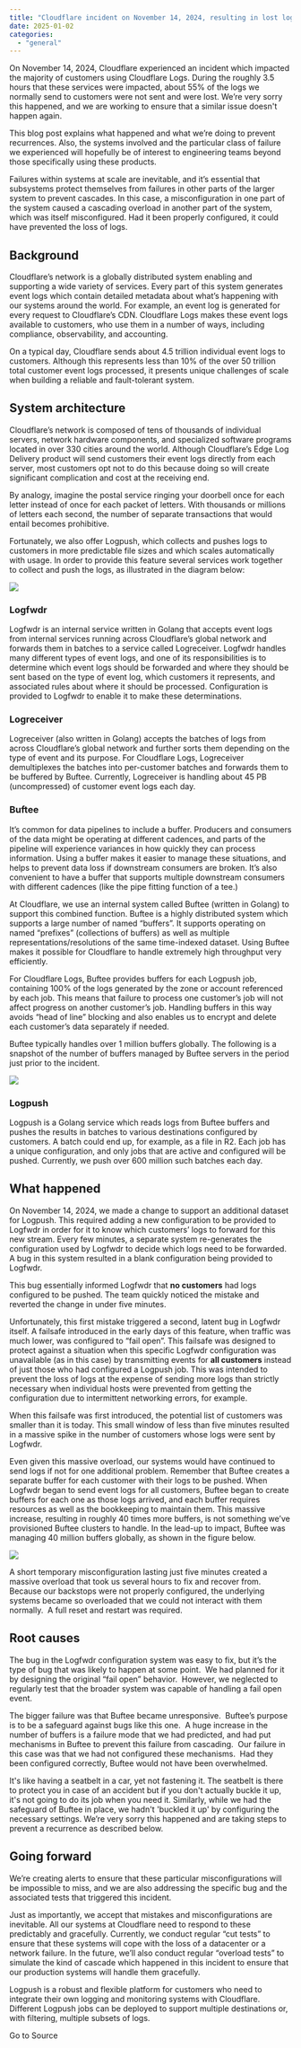```yaml
---
title: "Cloudflare incident on November 14, 2024, resulting in lost logs"
date: 2025-01-02
categories: 
  - "general"
---
```


On November 14, 2024, Cloudflare experienced an incident which impacted the majority of customers using Cloudflare Logs. During the roughly 3.5 hours that these services were impacted, about 55% of the logs we normally send to customers were not sent and were lost. We’re very sorry this happened, and we are working to ensure that a similar issue doesn't happen again.

This blog post explains what happened and what we’re doing to prevent recurrences. Also, the systems involved and the particular class of failure we experienced will hopefully be of interest to engineering teams beyond those specifically using these products.

Failures within systems at scale are inevitable, and it’s essential that subsystems protect themselves from failures in other parts of the larger system to prevent cascades. In this case, a misconfiguration in one part of the system caused a cascading overload in another part of the system, which was itself misconfigured. Had it been properly configured, it could have prevented the loss of logs.

## Background

Cloudflare’s network is a globally distributed system enabling and supporting a wide variety of services. Every part of this system generates event logs which contain detailed metadata about what’s happening with our systems around the world. For example, an event log is generated for every request to Cloudflare’s CDN. Cloudflare Logs makes these event logs available to customers, who use them in a number of ways, including compliance, observability, and accounting.

On a typical day, Cloudflare sends about 4.5 trillion individual event logs to customers. Although this represents less than 10% of the over 50 trillion total customer event logs processed, it presents unique challenges of scale when building a reliable and fault-tolerant system.

## System architecture

Cloudflare’s network is composed of tens of thousands of individual servers, network hardware components, and specialized software programs located in over 330 cities around the world. Although Cloudflare’s Edge Log Delivery product will send customers their event logs directly from each server, most customers opt not to do this because doing so will create significant complication and cost at the receiving end.

By analogy, imagine the postal service ringing your doorbell once for each letter instead of once for each packet of letters. With thousands or millions of letters each second, the number of separate transactions that would entail becomes prohibitive.

Fortunately, we also offer Logpush, which collects and pushes logs to customers in more predictable file sizes and which scales automatically with usage. In order to provide this feature several services work together to collect and push the logs, as illustrated in the diagram below:

![](https://cf-assets.www.cloudflare.com/zkvhlag99gkb/6pRdzUUrMbwG3AWsPncB3w/75146d1e379ccb126d8cd0210a6c12b8/image2.png)

### Logfwdr

Logfwdr is an internal service written in Golang that accepts event logs from internal services running across Cloudflare’s global network and forwards them in batches to a service called Logreceiver. Logfwdr handles many different types of event logs, and one of its responsibilities is to determine which event logs should be forwarded and where they should be sent based on the type of event log, which customers it represents, and associated rules about where it should be processed. Configuration is provided to Logfwdr to enable it to make these determinations.

### Logreceiver

Logreceiver (also written in Golang) accepts the batches of logs from across Cloudflare’s global network and further sorts them depending on the type of event and its purpose. For Cloudflare Logs, Logreceiver demultiplexes the batches into per-customer batches and forwards them to be buffered by Buftee. Currently, Logreceiver is handling about 45 PB (uncompressed) of customer event logs each day.

### Buftee

It’s common for data pipelines to include a buffer. Producers and consumers of the data might be operating at different cadences, and parts of the pipeline will experience variances in how quickly they can process information. Using a buffer makes it easier to manage these situations, and helps to prevent data loss if downstream consumers are broken. It’s also convenient to have a buffer that supports multiple downstream consumers with different cadences (like the pipe fitting function of a tee.)

At Cloudflare, we use an internal system called Buftee (written in Golang) to support this combined function. Buftee is a highly distributed system which supports a large number of named “buffers”. It supports operating on named “prefixes” (collections of buffers) as well as multiple representations/resolutions of the same time-indexed dataset. Using Buftee makes it possible for Cloudflare to handle extremely high throughput very efficiently.

For Cloudflare Logs, Buftee provides buffers for each Logpush job, containing 100% of the logs generated by the zone or account referenced by each job. This means that failure to process one customer’s job will not affect progress on another customer’s job. Handling buffers in this way avoids “head of line” blocking and also enables us to encrypt and delete each customer’s data separately if needed.

Buftee typically handles over 1 million buffers globally. The following is a snapshot of the number of buffers managed by Buftee servers in the period just prior to the incident.

![](https://cf-assets.www.cloudflare.com/zkvhlag99gkb/5g4Ev1CX8pGqtpNUY3vZOo/50d8dfa7a1e9c492a537e4822d801625/image5.png)

### Logpush

Logpush is a Golang service which reads logs from Buftee buffers and pushes the results in batches to various destinations configured by customers. A batch could end up, for example, as a file in R2. Each job has a unique configuration, and only jobs that are active and configured will be pushed. Currently, we push over 600 million such batches each day.

## What happened

On November 14, 2024, we made a change to support an additional dataset for Logpush. This required adding a new configuration to be provided to Logfwdr in order for it to know which customers’ logs to forward for this new stream. Every few minutes, a separate system re-generates the configuration used by Logfwdr to decide which logs need to be forwarded. A bug in this system resulted in a blank configuration being provided to Logfwdr.

This bug essentially informed Logfwdr that **no customers** had logs configured to be pushed. The team quickly noticed the mistake and reverted the change in under five minutes.

Unfortunately, this first mistake triggered a second, latent bug in Logfwdr itself. A failsafe introduced in the early days of this feature, when traffic was much lower, was configured to “fail open”. This failsafe was designed to protect against a situation when this specific Logfwdr configuration was unavailable (as in this case) by transmitting events for **all customers** instead of just those who had configured a Logpush job. This was intended to prevent the loss of logs at the expense of sending more logs than strictly necessary when individual hosts were prevented from getting the configuration due to intermittent networking errors, for example.

When this failsafe was first introduced, the potential list of customers was smaller than it is today. This small window of less than five minutes resulted in a massive spike in the number of customers whose logs were sent by Logfwdr.

Even given this massive overload, our systems would have continued to send logs if not for one additional problem. Remember that Buftee creates a separate buffer for each customer with their logs to be pushed. When Logfwdr began to send event logs for all customers, Buftee began to create buffers for each one as those logs arrived, and each buffer requires resources as well as the bookkeeping to maintain them. This massive increase, resulting in roughly 40 times more buffers, is not something we’ve provisioned Buftee clusters to handle. In the lead-up to impact, Buftee was managing 40 million buffers globally, as shown in the figure below.

![](https://cf-assets.www.cloudflare.com/zkvhlag99gkb/7HPwhkvRxiAQtjVbdVxRUN/a1d4aa174961f6a163e884011c8c18ad/image3.png)

A short temporary misconfiguration lasting just five minutes created a massive overload that took us several hours to fix and recover from. Because our backstops were not properly configured, the underlying systems became so overloaded that we could not interact with them normally.  A full reset and restart was required.

## Root causes

The bug in the Logfwdr configuration system was easy to fix, but it’s the type of bug that was likely to happen at some point.  We had planned for it by designing the original “fail open” behavior.  However, we neglected to regularly test that the broader system was capable of handling a fail open event.

The bigger failure was that Buftee became unresponsive.  Buftee’s purpose is to be a safeguard against bugs like this one.  A huge increase in the number of buffers is a failure mode that we had predicted, and had put mechanisms in Buftee to prevent this failure from cascading.  Our failure in this case was that we had not configured these mechanisms.  Had they been configured correctly, Buftee would not have been overwhelmed.

It's like having a seatbelt in a car, yet not fastening it. The seatbelt is there to protect you in case of an accident but if you don't actually buckle it up, it's not going to do its job when you need it. Similarly, while we had the safeguard of Buftee in place, we hadn't 'buckled it up' by configuring the necessary settings. We’re very sorry this happened and are taking steps to prevent a recurrence as described below.

## Going forward

We’re creating alerts to ensure that these particular misconfigurations will be impossible to miss, and we are also addressing the specific bug and the associated tests that triggered this incident.

Just as importantly, we accept that mistakes and misconfigurations are inevitable. All our systems at Cloudflare need to respond to these predictably and gracefully. Currently, we conduct regular “cut tests” to ensure that these systems will cope with the loss of a datacenter or a network failure. In the future, we’ll also conduct regular “overload tests” to simulate the kind of cascade which happened in this incident to ensure that our production systems will handle them gracefully.

Logpush is a robust and flexible platform for customers who need to integrate their own logging and monitoring systems with Cloudflare. Different Logpush jobs can be deployed to support multiple destinations or, with filtering, multiple subsets of logs.

Go to Source
